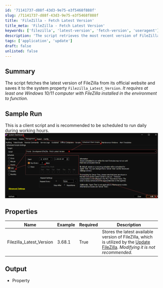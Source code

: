 ```yaml
---
id: '71141737-d88f-43d3-9e75-e3f5468f888f'
slug: /71141737-d88f-43d3-9e75-e3f5468f888f
title: 'FileZilla - Fetch Latest Version'
title_meta: 'FileZilla - Fetch Latest Version'
keywords: ['filezilla', 'latest-version', 'fetch-version', 'useragent']
description: 'The script retrieves the most recent version of FileZilla from its official website.'
tags: ['application', 'update']
draft: false
unlisted: false
---
```


## Summary

The script fetches the latest version of FileZilla from its official website and saves it to the system property `Filezilla_Latest_Version`. *It requires at least one Windows 10/11 computer with FileZilla installed in the environment to function.*

## Sample Run

This is a client script and is recommended to be scheduled to run daily during working hours.  
![Image1](../../../static/img/docs/71141737-d88f-43d3-9e75-e3f5468f888f/image1.png)

## Properties

| Name | Example | Required | Description |
| ---- | ------- | -------- | ----------- |
| Filezilla_Latest_Version | 3.68.1 | True | Stores the latest available version of FileZilla, which is utilized by the [Update FileZilla](/docs/ea7ef637-8620-499a-a982-a805a11e14c7). *Modifying it is not recommended.* |

## Output

- Property